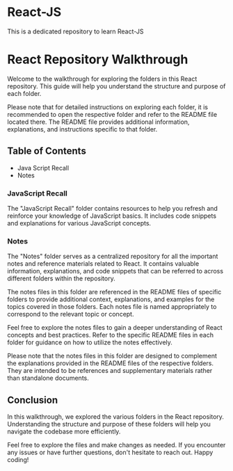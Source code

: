 # React-JS
This is a dedicated repository to learn React-JS

# React Repository Walkthrough

Welcome to the walkthrough for exploring the folders in this React repository. This guide will help you understand the structure and purpose of each folder. 

Please note that for detailed instructions on exploring each folder, it is recommended to open the respective folder and refer to the README file located there. The README file provides additional information, explanations, and instructions specific to that folder.

## Table of Contents

- Java Script Recall
- Notes

### JavaScript Recall

The "JavaScript Recall" folder contains resources to help you refresh and reinforce your knowledge of JavaScript basics. It includes code snippets and explanations for various JavaScript concepts.

### Notes

The "Notes" folder serves as a centralized repository for all the important notes and reference materials related to React. It contains valuable information, explanations, and code snippets that can be referred to across different folders within the repository.

The notes files in this folder are referenced in the README files of specific folders to provide additional context, explanations, and examples for the topics covered in those folders. Each notes file is named appropriately to correspond to the relevant topic or concept.

Feel free to explore the notes files to gain a deeper understanding of React concepts and best practices. Refer to the specific README files in each folder for guidance on how to utilize the notes effectively.

Please note that the notes files in this folder are designed to complement the explanations provided in the README files of the respective folders. They are intended to be references and supplementary materials rather than standalone documents.

## Conclusion

In this walkthrough, we explored the various folders in the React repository. Understanding the structure and purpose of these folders will help you navigate the codebase more efficiently.

Feel free to explore the files and make changes as needed. If you encounter any issues or have further questions, don't hesitate to reach out. Happy coding!

